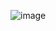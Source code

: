 ![image](https://undertale-dialogues.herokuapp.com/sans?dialog=hey%20bud.%20want%20some%20hot%20dogs%3F)
